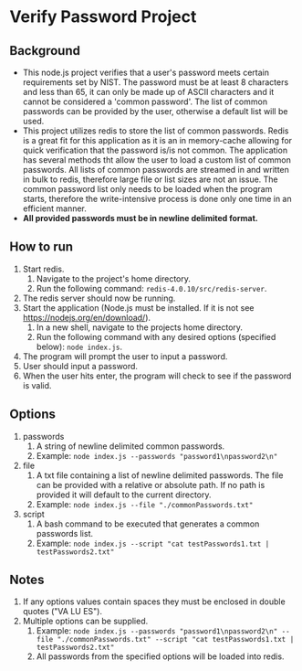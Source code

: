 # Verify Password Project

## Background
- This node.js project verifies that a user's password meets certain requirements set by NIST.  The password
must be at least 8 characters and less than 65, it can only be made up of ASCII characters and it cannot be
considered a 'common password'. The list of common passwords can be provided by the user, otherwise a default list will
be used.  
- This project utilizes redis to store the list of common passwords.  Redis is a great fit for this application
as it is an in memory-cache allowing for quick verification that the password is/is not common.  The application has
several methods tht allow the user to load a custom list of common passwords.  All lists of common passwords are streamed
in and written in bulk to redis, therefore large file or list sizes are not an issue.  The common password list only needs
to be loaded when the program starts, therefore the write-intensive process is done only one time in an efficient manner.
- __All provided passwords must be in newline delimited format.__  

## How to run
1. Start redis.
    1. Navigate to the project's home directory.
    1. Run the following command: ``redis-4.0.10/src/redis-server``.
1. The redis server should now be running.
1. Start the application (Node.js must be installed.  If it is not see https://nodejs.org/en/download/).
    1. In a new shell, navigate to the projects home directory.
    1. Run the following command with any desired options (specified below): ``node index.js``.
1. The program will prompt the user to input a password.
1. User should input a password.
1. When the user hits enter, the program will check to see if the password is valid.

## Options
1. passwords
    1. A string of newline delimited common passwords.
    1. Example: ``node index.js --passwords "password1\npassword2\n"``
1. file
    1. A txt file containing a list of newline delimited passwords. The file can be provided
    with a relative or absolute path.  If no path is provided it will default to the current directory.
    1. Example: ``node index.js --file "./commonPasswords.txt"``
1. script
    1. A bash command to be executed that generates a common passwords list.
    1. Example: ``node index.js --script "cat testPasswords1.txt | testPasswords2.txt"``

## Notes
1. If any options values contain spaces they must be enclosed in double quotes ("VA LU ES").
1. Multiple options can be supplied.
    1. Example: ``node index.js --passwords "password1\npassword2\n" --file "./commonPasswords.txt" --script "cat testPasswords1.txt | testPasswords2.txt"``
    1. All passwords from the specified options will be loaded into redis.
    